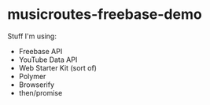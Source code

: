 musicroutes-freebase-demo
=========================

Stuff I'm using:

* Freebase API
* YouTube Data API
* Web Starter Kit (sort of)
* Polymer
* Browserify
* then/promise
